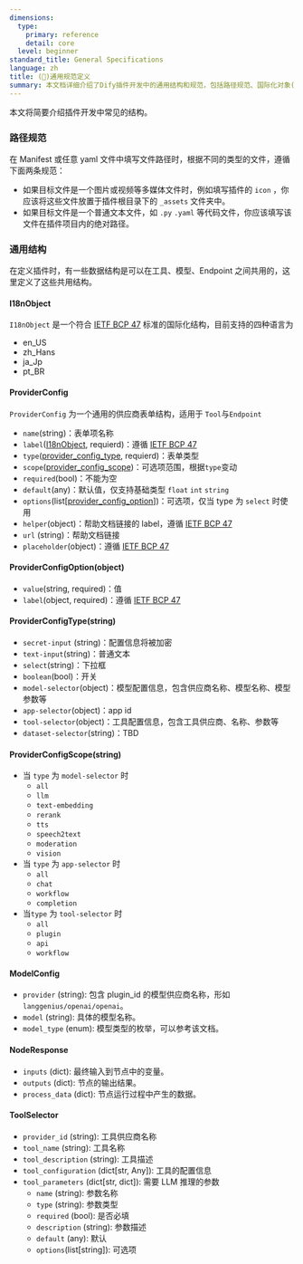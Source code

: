 ```yaml
---
dimensions:
  type:
    primary: reference
    detail: core
  level: beginner
standard_title: General Specifications
language: zh
title: (🚧)通用规范定义
summary: 本文档详细介绍了Dify插件开发中的通用结构和规范，包括路径规范、国际化对象(I18nObject)、供应商表单结构(ProviderConfig)、模型配置(ModelConfig)、节点响应(NodeResponse)和工具选择器(ToolSelector)等重要数据结构的定义和用途。
---
```


本文将简要介绍插件开发中常见的结构。

### 路径规范

在 Manifest 或任意 yaml 文件中填写文件路径时，根据不同的类型的文件，遵循下面两条规范：

* 如果目标文件是一个图片或视频等多媒体文件时，例如填写插件的 `icon` ，你应该将这些文件放置于插件根目录下的 `_assets` 文件夹中。
* 如果目标文件是一个普通文本文件，如 `.py` `.yaml` 等代码文件，你应该填写该文件在插件项目内的绝对路径。

### 通用结构

在定义插件时，有一些数据结构是可以在工具、模型、Endpoint 之间共用的，这里定义了这些共用结构。

#### I18nObject

`I18nObject` 是一个符合 [IETF BCP 47](https://tools.ietf.org/html/bcp47) 标准的国际化结构，目前支持的四种语言为

* en\_US
* zh\_Hans
* ja\_Jp
* pt\_BR

#### ProviderConfig

`ProviderConfig` 为一个通用的供应商表单结构，适用于 `Tool`与`Endpoint`

* `name`(string)：表单项名称
* `label`([I18nObject](general-specifications.md#i18nobject), requierd)：遵循 [IETF BCP 47](https://tools.ietf.org/html/bcp47)
* `type`([provider\_config\_type](general-specifications.md#providerconfigtype-string), requierd)：表单类型
* `scope`([provider\_config\_scope](general-specifications.md#providerconfigscope-string))：可选项范围，根据`type`变动
* `required`(bool)：不能为空
* `default`(any)：默认值，仅支持基础类型 `float` `int` `string`
* `options`(list\[[provider\_config\_option](general-specifications.md#providerconfigoption-object)])：可选项，仅当 type 为 `select` 时使用
* `helper`(object)：帮助文档链接的 label，遵循 [IETF BCP 47](https://tools.ietf.org/html/bcp47)
* `url` (string)：帮助文档链接
* `placeholder`(object)：遵循 [IETF BCP 47](https://tools.ietf.org/html/bcp47)

#### ProviderConfigOption(object)

* `value`(string, required)：值
* `label`(object, required)：遵循 [IETF BCP 47](https://tools.ietf.org/html/bcp47)

#### ProviderConfigType(string)

* `secret-input` (string)：配置信息将被加密
* `text-input`(string)：普通文本
* `select`(string)：下拉框
* `boolean`(bool)：开关
* `model-selector`(object)：模型配置信息，包含供应商名称、模型名称、模型参数等
* `app-selector`(object)：app id
* `tool-selector`(object)：工具配置信息，包含工具供应商、名称、参数等
* `dataset-selector`(string)：TBD

#### ProviderConfigScope(string)

* 当 `type` 为 `model-selector` 时
  * `all`
  * `llm`
  * `text-embedding`
  * `rerank`
  * `tts`
  * `speech2text`
  * `moderation`
  * `vision`
* 当 `type` 为 `app-selector` 时
  * `all`
  * `chat`
  * `workflow`
  * `completion`
* 当`type` 为 `tool-selector` 时
  * `all`
  * `plugin`
  * `api`
  * `workflow`

#### ModelConfig

* `provider` (string): 包含 plugin\_id 的模型供应商名称，形如 `langgenius/openai/openai`。
* `model` (string): 具体的模型名称。
* `model_type` (enum): 模型类型的枚举，可以参考该文档。

#### NodeResponse

* `inputs` (dict): 最终输入到节点中的变量。
* `outputs` (dict): 节点的输出结果。
* `process_data` (dict): 节点运行过程中产生的数据。

#### ToolSelector

* `provider_id` (string): 工具供应商名称
* `tool_name` (string): 工具名称
* `tool_description` (string): 工具描述
* `tool_configuration` (dict\[str, Any]): 工具的配置信息
* `tool_parameters` (dict\[str, dict]): 需要 LLM 推理的参数
  * `name` (string): 参数名称
  * `type` (string): 参数类型
  * `required` (bool): 是否必填
  * `description` (string): 参数描述
  * `default` (any): 默认
  * `options`(list\[string]): 可选项